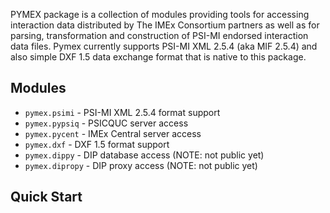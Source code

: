 PYMEX package is a collection of modules providing tools for accessing interaction
data distributed by The IMEx Consortium partners as well as for parsing, transformation
and construction of PSI-MI endorsed interaction data files. Pymex currently supports
PSI-MI XML 2.5.4 (aka MIF 2.5.4) and also simple DXF 1.5 data exchange format that is
native to this package.

## Modules

* ``pymex.psimi`` - PSI-MI XML 2.5.4 format support 
* ``pymex.pypsiq`` - PSICQUC server access
* ``pymex.pycent`` - IMEx Central server access
* ``pymex.dxf`` - DXF 1.5 format support 
* ``pymex.dippy`` - DIP database access (NOTE: not public yet) 
* ``pymex.dipropy`` - DIP proxy access (NOTE: not public yet) 


## Quick Start






